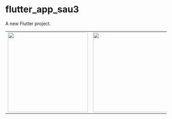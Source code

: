 # flutter_app_sau3

A new Flutter project.

<table>
  <tr>
    <td>
      <img src="https://user-images.githubusercontent.com/89621815/134627334-a74fbb39-438e-4132-bdc3-8d0037f6b30e.png" width="250">
    </td>
    <td>
      <img src="https://user-images.githubusercontent.com/89621815/134627387-7d19cfb5-7fc4-4a4d-9a78-0802c2f051df.png" width="250">
    </td>
    <td>
      <img src="https://user-images.githubusercontent.com/89621815/134627396-fb638388-a3ce-4b9d-a993-2f6de5dab36b.png" width="250">
    </td>
  </tr>
</table>



